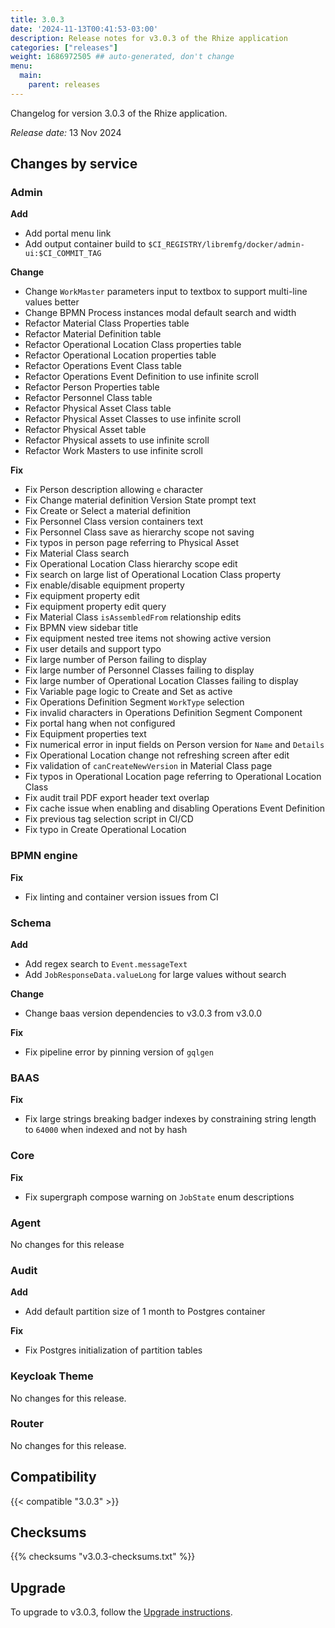 ```yaml
---
title: 3.0.3
date: '2024-11-13T00:41:53-03:00'
description: Release notes for v3.0.3 of the Rhize application
categories: ["releases"]
weight: 1686972505 ## auto-generated, don't change
menu:
  main:
    parent: releases
---
```


Changelog for version 3.0.3 of the Rhize application.

_Release date:_
13 Nov 2024

## Changes by service

### Admin

**Add**
 - Add portal menu link
 - Add output container build to `$CI_REGISTRY/libremfg/docker/admin-ui:$CI_COMMIT_TAG`

**Change**
 - Change `WorkMaster` parameters input to textbox to support multi-line values better
 - Change BPMN Process instances modal default search and width
 - Refactor Material Class Properties table
 - Refactor Material Definition table
 - Refactor Operational Location Class properties table 
 - Refactor Operational Location properties table 
 - Refactor Operations Event Class table
 - Refactor Operations Event Definition to use infinite scroll
 - Refactor Person Properties table
 - Refactor Personnel Class table
 - Refactor Physical Asset Class table
 - Refactor Physical Asset Classes to use infinite scroll
 - Refactor Physical Asset table
 - Refactor Physical assets to use infinite scroll
 - Refactor Work Masters to use infinite scroll
 
**Fix**
 - Fix Person description allowing `e` character
 - Fix Change material definition Version State prompt text
 - Fix Create or Select a material definition
 - Fix Personnel Class version containers text
 - Fix Personnel Class save as hierarchy scope not saving
 - Fix typos in person page referring to Physical Asset
 - Fix Material Class search
 - Fix Operational Location Class hierarchy scope edit
 - Fix search on large list of Operational Location Class property
 - Fix enable/disable equipment property
 - Fix equipment property edit
 - Fix equipment property edit query
 - Fix Material Class `isAssembledFrom` relationship edits
 - Fix BPMN view sidebar title
 - Fix equipment nested tree items not showing active version
 - Fix user details and support typo
 - Fix large number of Person failing to display
 - Fix large number of Personnel Classes failing to display
 - Fix large number of Operational Location Classes failing to display
 - Fix Variable page logic to Create and Set as active
 - Fix Operations Definition Segment `WorkType` selection
 - Fix invalid characters in Operations Definition Segment Component
 - Fix portal hang when not configured
 - Fix Equipment properties text
 - Fix numerical error in input fields on Person version for `Name` and `Details`
 - Fix Operational Location change not refreshing screen after edit
 - Fix validation of `canCreateNewVersion` in Material Class page
 - Fix typos in Operational Location page referring to Operational Location Class
 - Fix audit trail PDF export header text overlap
 - Fix cache issue when enabling and disabling Operations Event Definition
 - Fix previous tag selection script in CI/CD
 - Fix typo in Create Operational Location

### BPMN engine
 
**Fix**
 - Fix linting and container version issues from CI

### Schema

**Add**
- Add regex search to `Event.messageText`
- Add `JobResponseData.valueLong` for large values without search

**Change**
 - Change baas version dependencies to v3.0.3 from v3.0.0

**Fix**
 - Fix pipeline error by pinning version of `gqlgen`

### BAAS

**Fix**
 - Fix large strings breaking badger indexes by constraining string length to `64000` when indexed and not by hash

### Core

**Fix**
 - Fix supergraph compose warning on `JobState` enum descriptions

### Agent

No changes for this release


### Audit


**Add**
- Add default partition size of 1 month to Postgres container

**Fix**
- Fix Postgres initialization of partition tables

### Keycloak Theme

No changes for this release.
  
### Router

No changes for this release.

## Compatibility

{{< compatible "3.0.3" >}}

## Checksums

{{% checksums "v3.0.3-checksums.txt"  %}}

## Upgrade

To upgrade to v3.0.3, follow the [Upgrade instructions](/deploy/upgrade).

